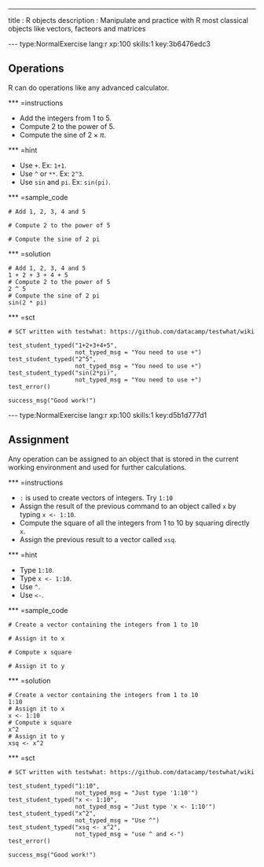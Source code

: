 ---
title       : R objects
description : Manipulate and practice with R most classical objects like vectors, facteors and matrices

--- type:NormalExercise lang:r xp:100 skills:1 key:3b6476edc3
## Operations

R can do operations like any advanced calculator.

*** =instructions
- Add the integers from 1 to 5.
- Compute 2 to the power of 5.
- Compute the sine of $2 \times \pi$.

*** =hint
- Use `+`. Ex: `1+1`.
- Use `^` or `**`. Ex: `2^3`.
- Use `sin` and `pi`. Ex: `sin(pi)`.

*** =sample_code
```{r}
# Add 1, 2, 3, 4 and 5

# Compute 2 to the power of 5

# Compute the sine of 2 pi

```

*** =solution
```{r}
# Add 1, 2, 3, 4 and 5
1 + 2 + 3 + 4 + 5
# Compute 2 to the power of 5
2 ^ 5
# Compute the sine of 2 pi
sin(2 * pi)
```

*** =sct
```{r}
# SCT written with testwhat: https://github.com/datacamp/testwhat/wiki

test_student_typed("1+2+3+4+5",
                   not_typed_msg = "You need to use +")
test_student_typed("2^5",
                   not_typed_msg = "You need to use +")
test_student_typed("sin(2*pi)",
                   not_typed_msg = "You need to use +")
test_error()

success_msg("Good work!")
```

--- type:NormalExercise lang:r xp:100 skills:1 key:d5b1d777d1
## Assignment

Any operation can be assigned to an object that is stored in the current working environment and used for further calculations.

*** =instructions
- `:` is used to create vectors of integers. Try `1:10`
- Assign the result of the previous command to an object called `x` by typing `x <- 1:10`.
- Compute the square of all the integers from 1 to 10 by squaring directly `x`.
- Assign the previous result to a vector called `xsq`.

*** =hint
- Type `1:10`.
- Type `x <- 1:10`.
- Use `^`.
- Use `<-`.

*** =sample_code
```{r}
# Create a vector containing the integers from 1 to 10

# Assign it to x

# Compute x square

# Assign it to y

```

*** =solution
```{r}
# Create a vector containing the integers from 1 to 10
1:10
# Assign it to x
x <- 1:10
# Compute x square
x^2
# Assign it to y
xsq <- x^2
```

*** =sct
```{r}
# SCT written with testwhat: https://github.com/datacamp/testwhat/wiki

test_student_typed("1:10",
                   not_typed_msg = "Just type '1:10'")
test_student_typed("x <- 1:10",
                   not_typed_msg = "Just type 'x <- 1:10'")
test_student_typed("x^2",
                   not_typed_msg = "Use ^")
test_student_typed("xsq <- x^2",
                   not_typed_msg = "use ^ and <-")
test_error()

success_msg("Good work!")
```
